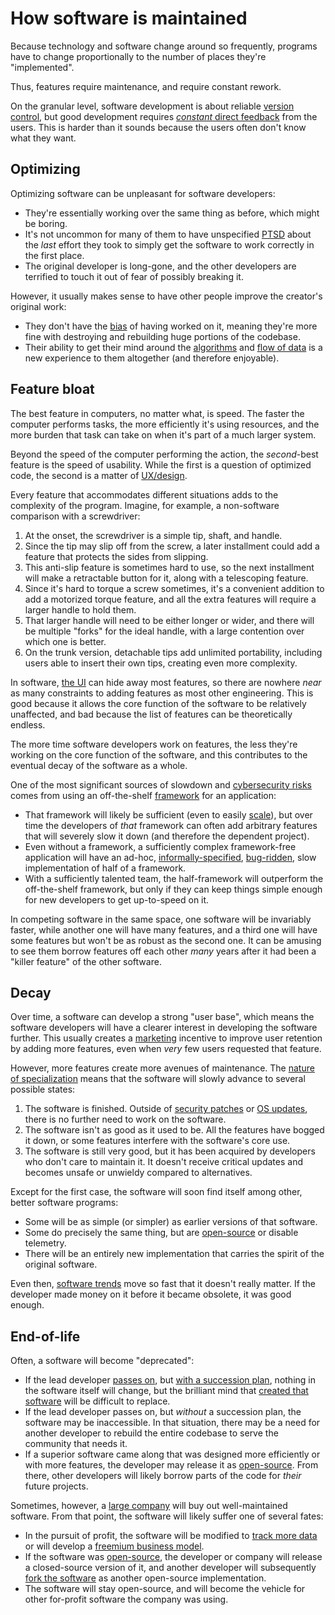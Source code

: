 
# How software is maintained

Because technology and software change around so frequently, programs have to change proportionally to the number of places they're "implemented".

Thus, features require maintenance, and require constant rework.

On the granular level, software development is about reliable [version control](computers-software-versionctrl.md), but good development requires [*constant* direct feedback](people-customerservice.md) from the users. This is harder than it sounds because the users often don't know what they want.

## Optimizing

Optimizing software can be unpleasant for software developers:

- They're essentially working over the same thing as before, which might be boring.
- It's not uncommon for many of them to have unspecified [PTSD](hardship-ptsd.md) about the *last* effort they took to simply get the software to work correctly in the first place.
- The original developer is long-gone, and the other developers are terrified to touch it out of fear of possibly breaking it.

However, it usually makes sense to have other people improve the creator's original work:

- They don't have the [bias](mind-bias.md) of having worked on it, meaning they're more fine with destroying and rebuilding huge portions of the codebase.
- Their ability to get their mind around the [algorithms](computers-programming-algorithms.md) and [flow of data](data-structures.md) is a new experience to them altogether (and therefore enjoyable).

## Feature bloat

The best feature in computers, no matter what, is speed. The faster the computer performs tasks, the more efficiently it's using resources, and the more burden that task can take on when it's part of a much larger system.

Beyond the speed of the computer performing the action, the *second*-best feature is the speed of usability. While the first is a question of optimized code, the second is a matter of [UX/design](engineering-design-cs.md).

Every feature that accommodates different situations adds to the complexity of the program. Imagine, for example, a non-software comparison with a screwdriver:

1. At the onset, the screwdriver is a simple tip, shaft, and handle.
2. Since the tip may slip off from the screw, a later installment could add a feature that protects the sides from slipping.
3. This anti-slip feature is sometimes hard to use, so the next installment will make a retractable button for it, along with a telescoping feature.
4. Since it's hard to torque a screw sometimes, it's a convenient addition to add a motorized torque feature, and all the extra features will require a larger handle to hold them.
5. That larger handle will need to be either longer or wider, and there will be multiple "forks" for the ideal handle, with a large contention over which one is better.
6. On the trunk version, detachable tips add unlimited portability, including users able to insert their own tips, creating even more complexity.

In software, [the UI](engineering-design.md) can hide away most features, so there are nowhere *near* as many constraints to adding features as most other engineering. This is good because it allows the core function of the software to be relatively unaffected, and bad because the list of features can be theoretically endless.

The more time software developers work on features, the less they're working on the core function of the software, and this contributes to the eventual decay of the software as a whole.

One of the most significant sources of slowdown and [cybersecurity risks](computers-cysec.md) comes from using an off-the-shelf [framework](computers-programming.md) for an application:

- That framework will likely be sufficient (even to easily [scale](computers-distsys-enterprise.md)), but over time the developers of *that* framework can often add arbitrary features that will severely slow it down (and therefore the dependent project).
- Even without a framework, a sufficiently complex framework-free application will have an ad-hoc, [informally-specified](language-writing-documentation-cs.md), [bug-ridden](computers-software-redesign.md), slow implementation of half of a framework.
- With a sufficiently talented team, the half-framework will outperform the off-the-shelf framework, but only if they can keep things simple enough for new developers to get up-to-speed on it.

In competing software in the same space, one software will be invariably faster, while another one will have many features, and a third one will have some features but won't be as robust as the second one. It can be amusing to see them borrow features off each other *many* years after it had been a "killer feature" of the other software.

## Decay

Over time, a software can develop a strong "user base", which means the software developers will have a clearer interest in developing the software further. This usually creates a [marketing](marketing.md) incentive to improve user retention by adding more features, even when *very* few users requested that feature.

However, more features create more avenues of maintenance. The [nature of specialization](jobs-specialization.md) means that the software will slowly advance to several possible states:

1. The software is finished. Outside of [security patches](computers-cysec.md) or [OS updates](computers-os.md), there is no further need to work on the software.
2. The software isn't as good as it used to be. All the features have bogged it down, or some features interfere with the software's core use.
3. The software is still very good, but it has been acquired by developers who don't care to maintain it. It doesn't receive critical updates and becomes unsafe or unwieldy compared to alternatives.

Except for the first case, the software will soon find itself among other, better software programs:

- Some will be as simple (or simpler) as earlier versions of that software.
- Some do precisely the same thing, but are [open-source](legal-ip-floss.md) or disable telemetry.
- There will be an entirely new implementation that carries the spirit of the original software.

Even then, [software trends](trends.md) move so fast that it doesn't really matter. If the developer made money on it before it became obsolete, it was good enough.

## End-of-life

Often, a software will become "deprecated":

- If the lead developer [passes on](legacy.md), but [with a succession plan](hardship-death.md), nothing in the software itself will change, but the brilliant mind that [created that software](computers-software.md) will be difficult to replace.
- If the lead developer passes on, but *without* a succession plan, the software may be inaccessible. In that situation, there may be a need for another developer to rebuild the entire codebase to serve the community that needs it.
- If a superior software came along that was designed more efficiently or with more features, the developer may release it as [open-source](legal-ip-floss.md). From there, other developers will likely borrow parts of the code for *their* future projects.

Sometimes, however, a [large company](computers-distsys-enterprise.md) will buy out well-maintained software. From that point, the software will likely suffer one of several fates:

- In the pursuit of profit, the software will be modified to [track more data](faang.md) or will develop a [freemium business model](legal-ip-floss.md).
- If the software was [open-source](legal-ip-floss.md), the developer or company will release a closed-source version of it, and another developer will subsequently [fork the software](computers-software-versionctrl.md) as another open-source implementation.
- The software will stay open-source, and will become the vehicle for other for-profit software the company was using.